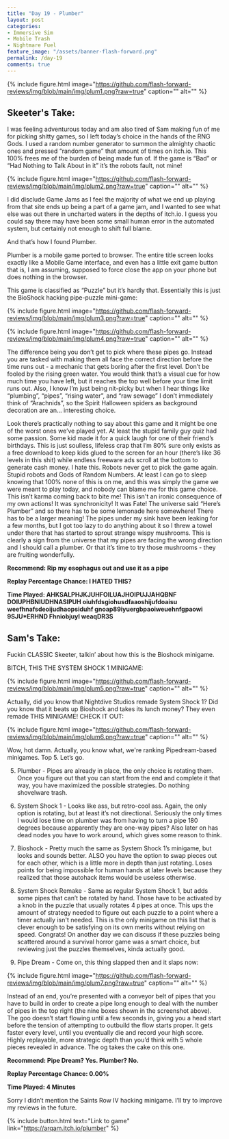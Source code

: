 ```yaml
---
title: "Day 19 - Plumber"
layout: post
categories:
- Immersive Sim
- Mobile Trash
- Nightmare Fuel
feature_image: "/assets/banner-flash-forward.png"
permalink: /day-19
comments: true
---
```


{% include figure.html image="https://github.com/flash-forward-reviews/img/blob/main/img/plum1.png?raw=true" caption="" alt="" %}

## Skeeter's Take:

I was feeling adventurous today and am also tired of Sam making fun of me for picking shitty games, so I left today’s choice in the hands of the RNG Gods. I used a random number generator to summon the almighty chaotic ones and pressed “random game” that amount of times on itch.io. This 100% frees me of the burden of being made fun of. If the game is “Bad” or “Had Nothing to Talk About in it” it’s the robots fault, not mine! 

{% include figure.html image="https://github.com/flash-forward-reviews/img/blob/main/img/plum2.png?raw=true" caption="" alt="" %}

I did disclude Game Jams as I feel the majority of what we end up playing from that site ends up being a part of a game jam, and I wanted to see what else was out there in uncharted waters in the depths of itch.io. I guess you could say there may have been some small human error in the automated system, but certainly not enough to shift full blame. 

And that’s how I found Plumber. 

Plumber is a mobile game ported to browser. The entire title screen looks exactly like a Mobile Game interface, and even has a little exit game button that is, I am assuming, supposed to force close the app on your phone but does nothing in the browser. 

This game is classified as “Puzzle” but it’s hardly that. 
Essentially this is just the BioShock hacking pipe-puzzle mini-game:

{% include figure.html image="https://github.com/flash-forward-reviews/img/blob/main/img/plum3.png?raw=true" caption="" alt="" %}

{% include figure.html image="https://github.com/flash-forward-reviews/img/blob/main/img/plum4.png?raw=true" caption="" alt="" %}

The difference being you don’t get to pick where these pipes go. Instead you are tasked with making them all face the correct direction before the time runs out - a mechanic that gets boring after the first level. 
Don’t be fooled by the rising green water. You would think that’s a visual cue for how much time you have left, but it reaches the top well before your time limit runs out. 
Also, I know I’m just being nit-picky but when I hear things like “plumbing”, “pipes”, “rising water”, and “raw sewage” I don’t immediately think of “Arachnids”, so the Spirit Halloween spiders as background decoration are an… interesting choice. 

Look there’s practically nothing to say about this game and it might be one of the worst ones we’ve played yet. At least the stupid family guy quiz had some passion. Some kid made it for a quick laugh for one of their friend’s birthdays. This is just soulless, lifeless crap that I’m 80% sure only exists as a free download to keep kids glued to the screen for an hour (there’s like 36 levels in this shit) while endless freeware ads scroll at the bottom to generate cash money. 
I hate this. 
Robots never get to pick the game again. Stupid robots and Gods of Random Numbers. 
At least I can go to sleep knowing that 100% none of this is on me, and this was simply the game we were meant to play today, and nobody can blame me for this game choice. This isn’t karma coming back to bite me! This isn't an ironic consequence of my own actions! It was synchronicity! It was Fate! The universe said “Here’s Plumber” and so there has to be some lemonade here somewhere! There has to be a larger meaning! 
The pipes under my sink have been leaking for a few months, but I got too lazy to do anything about it so I threw a towel under there that has started to sprout strange wispy mushrooms. This is clearly a sign from the universe that my pipes are facing the wrong direction and I should call a plumber. Or that it’s time to try those mushrooms - they are fruiting wonderfully. 

**Recommend: Rip my esophagus out and use it as a pipe**

**Replay Percentage Chance: I HATED THIS?**

**Time Played: AHKSALPHJKJUHFOILUAJHOIPUJJAHQBNF DOIUPHBNIUDHNASIPUH oiuhfdsgiohusdfaaoshijufdoaisu weefhnafsdeoijudhaopsiduhf gnoap89iyuergbpaoiweuehnfgpaowi 9SJU*ERHND Fhniobjuyl weaqDR3S**

## Sam's Take:

Fuckin CLASSIC Skeeter, talkin’ about how this is the Bioshock minigame.

BITCH, THIS THE SYSTEM SHOCK 1 MINIGAME:

{% include figure.html image="https://github.com/flash-forward-reviews/img/blob/main/img/plum5.png?raw=true" caption="" alt="" %}

Actually, did you know that Nightdive Studios remade System Shock 1? Did you know that it beats up Bioshock and takes its lunch money? They even remade THIS MINIGAME! CHECK IT OUT:

{% include figure.html image="https://github.com/flash-forward-reviews/img/blob/main/img/plum6.png?raw=true" caption="" alt="" %}

Wow, hot damn.
Actually, you know what, we're ranking Pipedream-based minigames. Top 5. Let’s go. 

5. Plumber - Pipes are already in place, the only choice is rotating them. Once you figure out that you can start from the end and complete it that way, you have maximized the possible strategies. Do nothing shovelware trash.


4. System Shock 1 - Looks like ass, but retro-cool ass. Again, the only option is rotating, but at least it’s not directional. Seriously the only times I would lose time on plumber was from having to turn a pipe 180 degrees because apparently they are one-way pipes? Also later on has dead nodes you have to work around, which gives some reason to think.


3. Bioshock - Pretty much the same as System Shock 1’s minigame, but looks and sounds better. ALSO you have the option to swap pieces out for each other, which is a little more in depth than just rotating. Loses points for being impossible for human hands at later levels because they realized that those autohack items would be useless otherwise.


2. System Shock Remake - Same as regular System Shock 1, but adds some pipes that can’t be rotated by hand. Those have to be activated by a knob in the puzzle that usually rotates 4 pipes at once. This ups the amount of strategy needed to figure out each puzzle to a point where a timer actually isn't needed. This is the only minigame on this list that is clever enough to be satisfying on its own merits without relying on speed. Congrats! On another day we can discuss if these puzzles being scattered around a survival horror game was a smart choice, but reviewing just the puzzles themselves, kinda actually good.


1. Pipe Dream - Come on, this thing slapped then and it slaps now:

{% include figure.html image="https://github.com/flash-forward-reviews/img/blob/main/img/plum7.png?raw=true" caption="" alt="" %}

Instead of an end, you’re presented with a conveyor belt of pipes that you have to build in order to create a pipe long enough to deal with the number of pipes in the top right (the nine boxes shown in the screenshot above). The goo doesn’t start flowing until a few seconds in, giving you a head start before the tension of attempting to outbuild the flow starts proper. It gets faster every level, until you eventually die and record your high score. Highly replayable, more strategic depth than you’d think with 5 whole pieces revealed in advance. The og takes the cake on this one.

**Recommend: Pipe Dream? Yes. Plumber? No.**

**Replay Percentage Chance: 0.00%**

**Time Played: 4 Minutes**

Sorry I didn’t mention the Saints Row IV hacking minigame. I’ll try to improve my reviews in the future.

{% include button.html text="Link to game" link="https://arqam.itch.io/plumber" %}